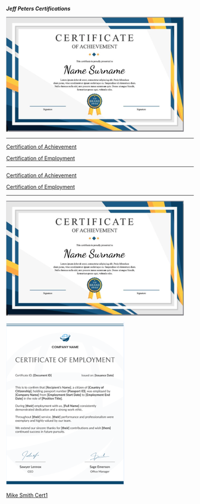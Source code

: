 ***Jeff Peters Certifications***


<img width="477" height="309" alt="JeffPetersCertificationOfAchievement" src="/JeffPeters/JeffPetersCertificationOfAchievement.png" />


-------------------------------------

[Certification of Achievement](https://github.com/DennisMire/test2.github.io/tree/main/JeffPeters/CertificationOfAchievement.md#:~:text=JeffPetersCertificationOfAchievement.md)


[Certification of Employment](https://github.com/DennisMire/test2.github.io/tree/main/JeffPeters/CertificationOfEmployment.md#:~:text=JeffPetersCertificationOfEmployment.md)

-------------------------------------

[Certification of Achievement](https://github.com/DennisMire/test2.github.io/tree/main/JeffPeters/JeffPetersCertificationOfAchievement.png#:~:text=JeffPetersCertificationOfAchievement.png?raw=true)


[Certification of Employment](https://github.com/DennisMire/test2.github.io/tree/main/JeffPeters/JeffPetersCertificationOfEmployment.png#:~:text=JeffPetersCertificationOfEmployment.png?raw=true)

-------------------------------------

![Certification of Achievement](/JeffPeters/JeffPetersCertificationOfAchievement.png#:~:text=JeffPetersCertificationOfAchievement.png?raw=true)


![Certification of Employment](/JeffPeters/JeffPetersCertificationOfEmployment.png#:~:text=JeffPetersCertificationOfEmployment.png?raw=true)


[Mike Smith Cert1](https://github.com/DennisMire/test2.github.io/tree/main/MikeSmith#:~:text=Mike_Smith_Cert1.txt)
